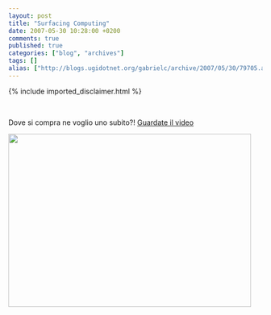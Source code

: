 ```yaml
---
layout: post
title: "Surfacing Computing"
date: 2007-05-30 10:28:00 +0200
comments: true
published: true
categories: ["blog", "archives"]
tags: []
alias: ["http://blogs.ugidotnet.org/gabrielc/archive/2007/05/30/79705.aspx"]
---
```

<!-- more -->
{% include imported_disclaimer.html %}
<p>&nbsp;</p> <p>Dove si compra ne voglio uno subito?! <a href="http://on10.net/Blogs/larry/first-look-microsoft-surfacing-computing/">Guardate il video</a></p> <p><a href="http://blogs.msdn.com/blogfiles/gabrielecastellani/WindowsLiveWriter/SurfacingComputing_AEC7/image%7B0%7D_thumb.png" atomicselection="true"><img style="border-top-width: 0px; border-left-width: 0px; border-bottom-width: 0px; border-right-width: 0px" height="344" src="http://blogs.msdn.com/blogfiles/gabrielecastellani/WindowsLiveWriter/SurfacingComputing_AEC7/image%7B0%7D_thumb.png" width="481" border="0"></a></p>
